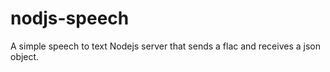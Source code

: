 nodjs-speech
============

A simple speech to text Nodejs server that sends a flac and receives a json object. 